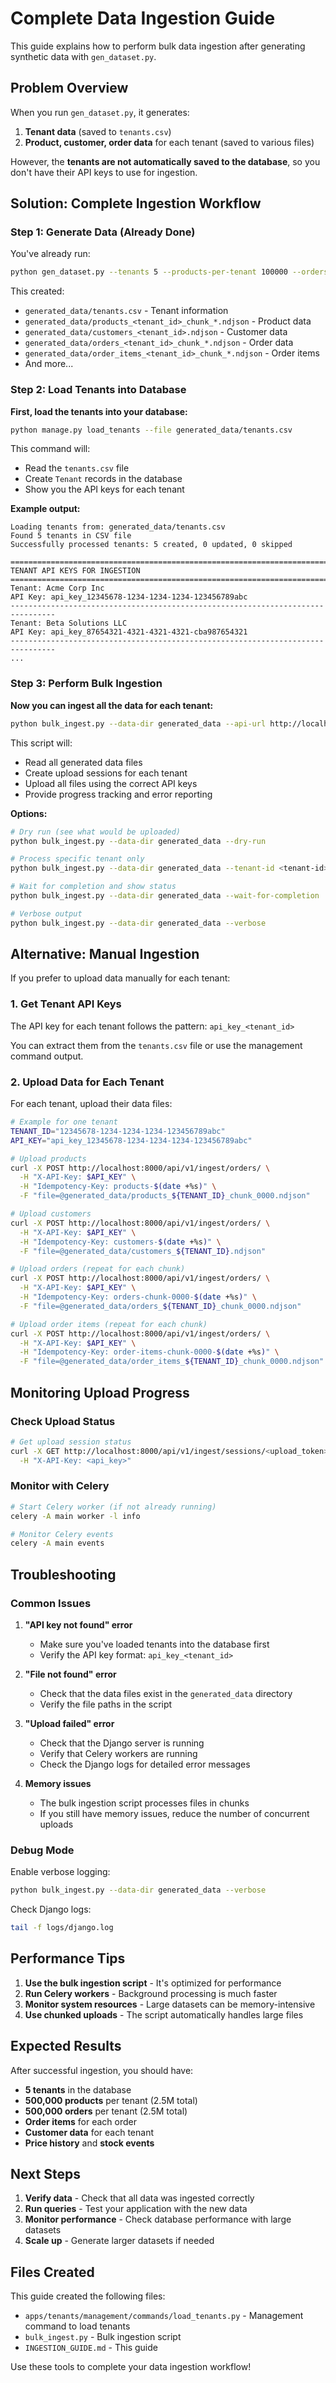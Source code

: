 # Complete Data Ingestion Guide

This guide explains how to perform bulk data ingestion after generating synthetic data with `gen_dataset.py`.

## Problem Overview

When you run `gen_dataset.py`, it generates:
1. **Tenant data** (saved to `tenants.csv`)
2. **Product, customer, order data** for each tenant (saved to various files)

However, the **tenants are not automatically saved to the database**, so you don't have their API keys to use for ingestion.

## Solution: Complete Ingestion Workflow

### Step 1: Generate Data (Already Done)

You've already run:
```bash
python gen_dataset.py --tenants 5 --products-per-tenant 100000 --orders-per-tenant 500000
```

This created:
- `generated_data/tenants.csv` - Tenant information
- `generated_data/products_<tenant_id>_chunk_*.ndjson` - Product data
- `generated_data/customers_<tenant_id>.ndjson` - Customer data  
- `generated_data/orders_<tenant_id>_chunk_*.ndjson` - Order data
- `generated_data/order_items_<tenant_id>_chunk_*.ndjson` - Order items
- And more...

### Step 2: Load Tenants into Database

**First, load the tenants into your database:**

```bash
python manage.py load_tenants --file generated_data/tenants.csv
```

This command will:
- Read the `tenants.csv` file
- Create `Tenant` records in the database
- Show you the API keys for each tenant

**Example output:**
```
Loading tenants from: generated_data/tenants.csv
Found 5 tenants in CSV file
Successfully processed tenants: 5 created, 0 updated, 0 skipped

================================================================================
TENANT API KEYS FOR INGESTION
================================================================================
Tenant: Acme Corp Inc
API Key: api_key_12345678-1234-1234-1234-123456789abc
--------------------------------------------------------------------------------
Tenant: Beta Solutions LLC
API Key: api_key_87654321-4321-4321-4321-cba987654321
--------------------------------------------------------------------------------
...
```

### Step 3: Perform Bulk Ingestion

**Now you can ingest all the data for each tenant:**

```bash
python bulk_ingest.py --data-dir generated_data --api-url http://localhost:8000
```

This script will:
- Read all generated data files
- Create upload sessions for each tenant
- Upload all files using the correct API keys
- Provide progress tracking and error reporting

**Options:**
```bash
# Dry run (see what would be uploaded)
python bulk_ingest.py --data-dir generated_data --dry-run

# Process specific tenant only
python bulk_ingest.py --data-dir generated_data --tenant-id <tenant-id>

# Wait for completion and show status
python bulk_ingest.py --data-dir generated_data --wait-for-completion

# Verbose output
python bulk_ingest.py --data-dir generated_data --verbose
```

## Alternative: Manual Ingestion

If you prefer to upload data manually for each tenant:

### 1. Get Tenant API Keys

The API key for each tenant follows the pattern: `api_key_<tenant_id>`

You can extract them from the `tenants.csv` file or use the management command output.

### 2. Upload Data for Each Tenant

For each tenant, upload their data files:

```bash
# Example for one tenant
TENANT_ID="12345678-1234-1234-1234-123456789abc"
API_KEY="api_key_12345678-1234-1234-1234-123456789abc"

# Upload products
curl -X POST http://localhost:8000/api/v1/ingest/orders/ \
  -H "X-API-Key: $API_KEY" \
  -H "Idempotency-Key: products-$(date +%s)" \
  -F "file=@generated_data/products_${TENANT_ID}_chunk_0000.ndjson"

# Upload customers  
curl -X POST http://localhost:8000/api/v1/ingest/orders/ \
  -H "X-API-Key: $API_KEY" \
  -H "Idempotency-Key: customers-$(date +%s)" \
  -F "file=@generated_data/customers_${TENANT_ID}.ndjson"

# Upload orders (repeat for each chunk)
curl -X POST http://localhost:8000/api/v1/ingest/orders/ \
  -H "X-API-Key: $API_KEY" \
  -H "Idempotency-Key: orders-chunk-0000-$(date +%s)" \
  -F "file=@generated_data/orders_${TENANT_ID}_chunk_0000.ndjson"

# Upload order items (repeat for each chunk)
curl -X POST http://localhost:8000/api/v1/ingest/orders/ \
  -H "X-API-Key: $API_KEY" \
  -H "Idempotency-Key: order-items-chunk-0000-$(date +%s)" \
  -F "file=@generated_data/order_items_${TENANT_ID}_chunk_0000.ndjson"
```

## Monitoring Upload Progress

### Check Upload Status

```bash
# Get upload session status
curl -X GET http://localhost:8000/api/v1/ingest/sessions/<upload_token>/status/ \
  -H "X-API-Key: <api_key>"
```

### Monitor with Celery

```bash
# Start Celery worker (if not already running)
celery -A main worker -l info

# Monitor Celery events
celery -A main events
```

## Troubleshooting

### Common Issues

1. **"API key not found" error**
   - Make sure you've loaded tenants into the database first
   - Verify the API key format: `api_key_<tenant_id>`

2. **"File not found" error**
   - Check that the data files exist in the `generated_data` directory
   - Verify the file paths in the script

3. **"Upload failed" error**
   - Check that the Django server is running
   - Verify that Celery workers are running
   - Check the Django logs for detailed error messages

4. **Memory issues**
   - The bulk ingestion script processes files in chunks
   - If you still have memory issues, reduce the number of concurrent uploads

### Debug Mode

Enable verbose logging:
```bash
python bulk_ingest.py --data-dir generated_data --verbose
```

Check Django logs:
```bash
tail -f logs/django.log
```

## Performance Tips

1. **Use the bulk ingestion script** - It's optimized for performance
2. **Run Celery workers** - Background processing is much faster
3. **Monitor system resources** - Large datasets can be memory-intensive
4. **Use chunked uploads** - The script automatically handles large files

## Expected Results

After successful ingestion, you should have:
- **5 tenants** in the database
- **500,000 products** per tenant (2.5M total)
- **500,000 orders** per tenant (2.5M total)  
- **Order items** for each order
- **Customer data** for each tenant
- **Price history** and **stock events**

## Next Steps

1. **Verify data** - Check that all data was ingested correctly
2. **Run queries** - Test your application with the new data
3. **Monitor performance** - Check database performance with large datasets
4. **Scale up** - Generate larger datasets if needed

## Files Created

This guide created the following files:
- `apps/tenants/management/commands/load_tenants.py` - Management command to load tenants
- `bulk_ingest.py` - Bulk ingestion script
- `INGESTION_GUIDE.md` - This guide

Use these tools to complete your data ingestion workflow!

